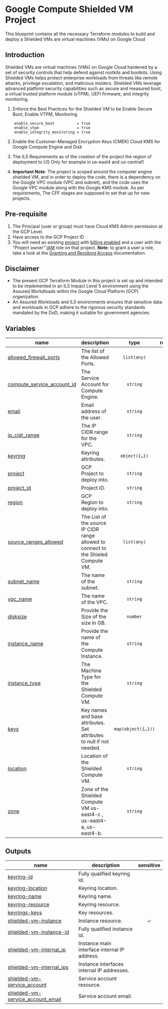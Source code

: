 # Google Compute Shielded VM Project
This blueprint contains all the necessary Terraform modules to build and deploy a Shielded VMs are virtual machines (VMs) on Google Cloud

## Introduction
Shielded VMs are virtual machines (VMs) on Google Cloud hardened by a set of security controls that help defend against rootkits and bootkits. Using Shielded VMs helps protect enterprise workloads from threats like remote attacks, privilege escalation, and malicious insiders. Shielded VMs leverage advanced platform security capabilities such as secure and measured boot, a virtual trusted platform module (vTPM), UEFI firmware, and integrity monitoring.

1. Enforce the Best Practices for the Shielded VM to be Enable Secure Boot, Enable VTPM, Monitoring
```
    enable_secure_boot          = true
    enable_vtpm                 = true
    enable_integrity_monitoring = true

```
2. Enable the Customer-Managed Encryption Keys (CMEK) Cloud KMS for Google Compute Engine and Disk

3.  The IL5 Requirements as of the creation of the project the region of deployment to US Only for example in us-east4 and us-central1

4. __Important Note__: The project is scoped around the computer engine shielded VM, and in order to deploy the code, there is a dependency on the Google VPC module (VPC and subnet), and the code uses the Google VPC module along with the Google KMS module. As per requirements, The CFF stages are supposed to set that up for new projects.


## Pre-requisite
1. The Principal (user or group) must have Cloud KMS Admin permission at the GCP Level.
2. Have access to the GCP Project ID
3.  You will need an existing [project](https://cloud.google.com/resource-manager/docs/creating-managing-projects) with [billing enabled](https://cloud.google.com/billing/docs/how-to/modify-project) and a user with the “Project owner” [IAM](https://cloud.google.com/iam) role on that project. __Note__: to grant a user a role, take a look at the [Granting and Revoking Access](https://cloud.google.com/iam/docs/granting-changing-revoking-access#grant-single-role) documentation.

## Disclaimer
- The present GCP Terraform Module in this project is set up and intended to be implemented in an IL5 Impact Level 5 environment using the Assured Workdloads within the Google Cloud Platform (GCP) organization.
- An Assured Workloads and IL5 environments ensures that sensitive data and workloads in GCP adhere to the rigorous security standards mandated by the DoD, making it suitable for government agencies.
<!-- BEGIN TFDOC -->
## Variables

| name | description | type | required | default |
|---|---|:---:|:---:|:---:|
| [allowed_firewall_ports](variables.tf#L17) | The list of the Allowed Ports. | <code>list&#40;any&#41;</code> | ✓ |  |
| [compute_service_account_id](variables.tf#L23) | The Service Account for Compute Engine. | <code>string</code> | ✓ |  |
| [email](variables.tf#L35) | Email address of the user. | <code>string</code> | ✓ |  |
| [ip_cidr_range](variables.tf#L54) | The IP CIDR range for the VPC. | <code>string</code> | ✓ |  |
| [keyring](variables.tf#L60) | Keyring attributes. | <code title="object&#40;&#123;&#10;  location &#61; string&#10;  name     &#61; string&#10;&#125;&#41;">object&#40;&#123;&#8230;&#125;&#41;</code> | ✓ |  |
| [project](variables.tf#L133) | GCP Project to deploy into. | <code>string</code> | ✓ |  |
| [project_id](variables.tf#L138) | Project ID. | <code>string</code> | ✓ |  |
| [region](variables.tf#L143) | GCP Region to deploy into. | <code>string</code> | ✓ |  |
| [source_ranges_allowed](variables.tf#L148) | The List of the source IP CIDR range allowed to connect to the Shieled Compute VM. | <code>list&#40;any&#41;</code> | ✓ |  |
| [subnet_name](variables.tf#L154) | The name of the subnet. | <code>string</code> | ✓ |  |
| [vpc_name](variables.tf#L160) | The name of the VPC. | <code>string</code> | ✓ |  |
| [disksize](variables.tf#L29) | Provide the Size of the size in GB. | <code>number</code> |  | <code>40</code> |
| [instance_name](variables.tf#L41) | Provide the name of the Compute Instance. | <code>string</code> |  | <code>&#34;shieled-vm-inst&#34;</code> |
| [instance_type](variables.tf#L47) | The Machine Type for the Shielded Compute VM. | <code>string</code> |  | <code>&#34;e2-micro&#34;</code> |
| [keys](variables.tf#L74) | Key names and base attributes. Set attributes to null if not needed. | <code title="map&#40;object&#40;&#123;&#10;  destroy_scheduled_duration    &#61; optional&#40;string&#41;&#10;  rotation_period               &#61; optional&#40;string&#41;&#10;  labels                        &#61; optional&#40;map&#40;string&#41;&#41;&#10;  purpose                       &#61; optional&#40;string, &#34;ENCRYPT_DECRYPT&#34;&#41;&#10;  skip_initial_version_creation &#61; optional&#40;bool, false&#41;&#10;  version_template &#61; optional&#40;object&#40;&#123;&#10;    algorithm        &#61; string&#10;    protection_level &#61; optional&#40;string, &#34;HSM&#34;&#41;&#10;  &#125;&#41;&#41;&#10;&#10;&#10;  iam &#61; optional&#40;map&#40;list&#40;string&#41;&#41;, &#123;&#125;&#41;&#10;  iam_bindings &#61; optional&#40;map&#40;object&#40;&#123;&#10;    members &#61; list&#40;string&#41;&#10;    role    &#61; string&#10;    condition &#61; optional&#40;object&#40;&#123;&#10;      expression  &#61; string&#10;      title       &#61; string&#10;      description &#61; optional&#40;string&#41;&#10;    &#125;&#41;&#41;&#10;  &#125;&#41;&#41;, &#123;&#125;&#41;&#10;  iam_bindings_additive &#61; optional&#40;map&#40;object&#40;&#123;&#10;    member &#61; string&#10;    role   &#61; string&#10;    condition &#61; optional&#40;object&#40;&#123;&#10;      expression  &#61; string&#10;      title       &#61; string&#10;      description &#61; optional&#40;string&#41;&#10;    &#125;&#41;&#41;&#10;  &#125;&#41;&#41;, &#123;&#125;&#41;&#10;&#125;&#41;&#41;">map&#40;object&#40;&#123;&#8230;&#125;&#41;&#41;</code> |  | <code title="&#123;&#10;  &#34;default&#34; &#61; &#123;&#10;    destroy_scheduled_duration    &#61; null&#10;    rotation_period               &#61; null&#10;    labels                        &#61; null&#10;    purpose                       &#61; &#34;ENCRYPT_DECRYPT&#34;&#10;    skip_initial_version_creation &#61; false&#10;    version_template &#61; &#123;&#10;      algorithm        &#61; &#34;GOOGLE_SYMMETRIC_ENCRYPTION&#34;&#10;      protection_level &#61; &#34;HSM&#34;&#10;    &#125;&#10;&#10;&#10;    iam                   &#61; &#123;&#125;&#10;    iam_bindings          &#61; &#123;&#125;&#10;    iam_bindings_additive &#61; &#123;&#125;&#10;  &#125;&#10;&#125;">&#123;&#8230;&#125;</code> |
| [location](variables.tf#L127) | Location of the Shielded Compute VM. | <code>string</code> |  | <code>&#34;us-east4&#34;</code> |
| [zone](variables.tf#L166) | Zone of the Shielded Compute VM us-east4-c , us-east4-a, us-east4-b. | <code>string</code> |  | <code>&#34;us-east4-c&#34;</code> |

## Outputs

| name | description | sensitive |
|---|---|:---:|
| [keyring-id](outputs.tf#L17) | Fully qualified keyring id. |  |
| [keyring-location](outputs.tf#L22) | Keyring location. |  |
| [keyring-name](outputs.tf#L27) | Keyring name. |  |
| [keyring-resource](outputs.tf#L32) | Keyring resource. |  |
| [keyrings-keys](outputs.tf#L37) | Key resources. |  |
| [shielded-vm-instance](outputs.tf#L42) | Instance resource. | ✓ |
| [shielded-vm-instance-id](outputs.tf#L48) | Fully qualified instance id. |  |
| [shielded-vm-internal_ip](outputs.tf#L53) | Instance main interface internal IP address. |  |
| [shielded-vm-internal_ips](outputs.tf#L58) | Instance interfaces internal IP addresses. |  |
| [shielded-vm-service_account](outputs.tf#L63) | Service account resource. |  |
| [shielded-vm-service_account_email](outputs.tf#L68) | Service account email. |  |
<!-- END TFDOC -->
